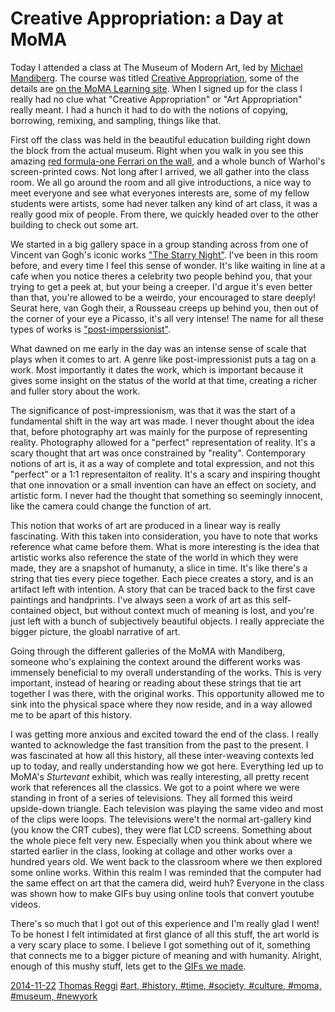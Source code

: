 # Creative Appropriation: a Day at MoMA

Today I attended a class at The Museum of Modern Art, led by [Michael Mandiberg](http://www.mandiberg.com/). The course was titled [Creative Appropriation](http://moma.org/learn/courses/courses#course236), some of the details are [on the MoMA Learning site](http://www.moma.org/learn/moma_learning/blog/creative-appropriation-the-smallest-move-is-often-the-hardest). When I signed up for the class I really had no clue what "Creative Appropriation" or "Art Appropriation" really meant. I had a hunch it had to do with the notions of copying, borrowing, remixing, and sampling, things like that.

First off the class was held in the beautiful education building right down the block from the actual museum. Right when you walk in you see this amazing [red formula-one Ferrari on the wall](https://c1.staticflickr.com/3/2797/4114744346_f58dc5118c_z.jpg?zz=1), and a whole bunch of Warhol's screen-printed cows. Not long after I arrived, we all gather into the class room. We all go around the room and all give introductions, a nice way to meet everyone and see what everyones interests are, some of my fellow students were artists, some had never talken any kind of art class, it was a really good mix of people. From there, we quickly headed over to the other building to check out some art.

We started in a big gallery space in a group standing across from one of Vincent van Gogh's iconic works ["The Starry Night"](http://www.moma.org/collection_images/resized/075/w500h420/CRI_133075.jpg). I've been in this room before, and every time I feel this sense of wonder. It's like waiting in line at a cafe when you notice theres a celebrity two people behind you, that your trying to get a peek at, but your being a creeper. I'd argue it's even better than that, you're allowed to be a weirdo, your encouraged to stare deeply! Seurat here, van Gogh their, a Rousseau creeps up behind you, then out of the corner of your eye a Picasso, it's all very intense! The name for all these types of works is ["post-imperssionist"](http://www.moma.org/collection/details.php?theme_id=10173).

What dawned on me early in the day was an intense sense of scale that plays when it comes to art. A genre like post-impressionist puts a tag on a work. Most importantly it dates the work, which is important because it gives some insight on the status of the world at that time, creating a richer and fuller story about the work.

The significance of post-impressionism, was that it was the start of a fundamental shift in the way art was made. I never thought about the idea that, before photography art was mainly for the purpose of representing reality. Photography allowed for a "perfect" representation of reality. It's a scary thought that art was once constrained by "reality". Contemporary notions of art is, it as a way of complete and total expression, and not this "perfect" or a 1:1 representaiton of reality. It's a scary and inspiring thought that one innovation or a small invention can have an effect on society, and artistic form. I never had the thought that something so seemingly innocent, like the camera could change the function of art.

This notion that works of art are produced in a linear way is really fascinating. With this taken into consideration, you have to note that works reference what came before them. What is more interesting is the idea that artistic works also reference the state of the world in which they were made, they are a snapshot of humanuty, a slice in time. It's like there's a string that ties every piece together. Each piece creates a story, and is an artifact left with intention. A story that can be traced back to the first cave paintings and handprints. I've always seen a work of art as this self-contained object, but without context much of meaning is lost, and you're just left with a bunch of subjectively beautiful objects. I really appreciate the bigger picture, the gloabl narrative of art.

Going through the different galleries of the MoMA with Mandiberg, someone who's explaining the context around the different works was immensely beneficial to my overall understanding of the works. This is very important, instead of hearing or reading about these strings that tie art together I was there, with the original works. This opportunity allowed me to sink into the physical space where they now reside, and in a way allowed me to be apart of this history.

I was getting more anxious and excited toward the end of the class. I really wanted to acknowledge the fast transition from the past to the present. I was fascinated at how all this history, all these inter-weaving contexts led up to today, and really understanding how we got here. Everything led up to MoMA's _Sturtevant_ exhibit, which was really interesting, all pretty recent work that references all the classics. We got to a point where we were standing in front of a series of televisions. They all formed this weird upside-down triangle. Each television was playing the same video and most of the clips were loops. The televisions were't the normal art-gallery kind (you know the CRT cubes), they were flat LCD screens. Something about the whole piece felt very new. Especially when you think about where we started earlier in the class, looking at collage and other works over a hundred years old. We went back to the classroom where we then explored some online works. Within this realm I was reminded that the computer had the same effect on art that the camera did, weird huh? Everyone in the class was shown how to make GIFs buy using online tools that convert youtube videos.

There's so much that I got out of this experience and I'm really glad I went! To be honest I felt intimidated at first glance of all this stuff, the art world is a very scary place to some. I believe I got something out of it, something that connects me to a bigger picture of meaning and with humanity. Alright, enough of this mushy stuff, lets get to the [GIFs we made](http://agiftohumanity.tumblr.com/).

[2014-11-22](#date)
[Thomas Reggi](#author)
[#art, #history, #time, #society, #culture, #moma, #museum, #newyork](#tags)
